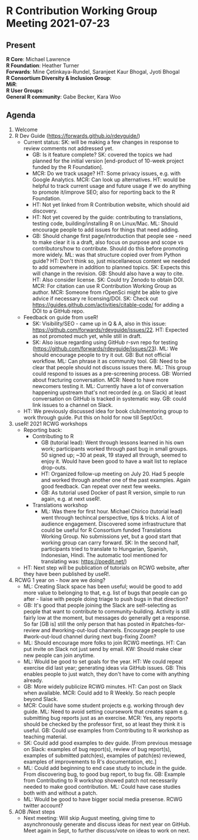# R Contribution Working Group Meeting 2021-07-23

## Present

**R Core**: Michael Lawrence  
**R Foundation**: Heather Turner  
**Forwards**: Mine Çetinkaya-Rundel, Saranjeet Kaur Bhogal, Jyoti Bhogal  
**R Consortium Diversity & Inclusion Group**:  
**MiR**:   
**R User Groups**:   
**General R community**: Gabe Becker, Kara Woo  

## Agenda

1. Welcome
2. R Dev Guide (https://forwards.github.io/rdevguide/)
    - Current status: SK: will be making a few changes in response to review comments not addressed yet.
        - GB: Is it feature complete? SK: covered the topics we had planned for the initial version [end-product of 10-week project funded by the R Foundation].
        - MCR: Do we track usage? HT: Some privacy issues, e.g. with Google Analytics. MCR: Can look up alternatives. HT: would be helpful to track current usage and future usage if we do anything to promote it/improve SEO; also for reporting back to the R Foundation.
        - HT: Not yet linked from R Contribution website, which should aid discovery.
        - HT: Not yet covered by the guide: contributing to translations, testing code, building/installing R on Linux/Mac. ML: Should encourage people to add issues for things that need adding.
        - GB: Should change first page/introduction that people see - need to make clear it is a draft, also focus on purpose and scope vs contributors/how to contribute. Should do this before promoting more widely. ML: was that structure copied over from Python guide? HT: Don't think so, just miscellaneous content we needed to add somewhere in addition to planned topics. SK: Expects this will change in the revision. GB: Should also have a way to cite. HT: Also consider license. SK: Could try Zenodo to obtain DOI. MCR: For citation can use R Contribution Working Group as author. MCR: Someone from rOpenSci might be able to give advice if necessary re licensing/DOI. SK: Check out https://guides.github.com/activities/citable-code/ for adding a DOI to a GitHub repo.
    - Feedback on guide from useR!
        - SK: Visibility/SEO - came up in Q & A, also in this issue: https://github.com/forwards/rdevguide/issues/22. HT: Expected as not promoted much yet, while still in draft.
        - SK: Also issue regarding using GitHub r-svn repo for testing (https://github.com/forwards/rdevguide/issues/23). ML: We should encourage people to try it out. GB: But not official workflow. ML: Can phrase it as community tool. GB: Need to be clear that people should not discuss issues there. ML: This group could respond to issues as a pre-screening process. GB: Worried about fracturing conversation. MCR: Need to have more newcomers testing it. ML: Currently have a lot of conversation happening upstream that's not recorded (e.g. on Slack) at least conversation on GitHub is tracked in systematic way. GB: could link issues to a channel on Slack.
    - HT: We previously discussed idea for book club/mentoring group to work through guide. Put this on hold for now till Sept/Oct.
3. useR! 2021 RCWG workshops
    - Reporting back:
        - Contributing to R
            - GB (tutorial lead): Went through lessons learned in his own work; participants worked through past bug in small groups. 50 signed up; ~30 at peak, 19 stayed all through, seemed to enjoy it. Would have been good to have a wait list to replace drop-outs.
            - HT: Organized follow-up meeting on July 20. Had 5 people and worked through another one of the past examples. Again good feedback. Can repeat over next few weeks.
            - GB: As tutorial used Docker of past R version, simple to run again, e.g. at next useR!.
        - Translations workshop
            - ML: Was there for first hour. Michael Chirico (tutorial lead) went through techincal perspective, tips & tricks. A lot of audience engagement. Discovered some infrastructure that could be useful for R Consortium funded Translations Working Group. No submissions yet, but a good start that working group can carry forward. SK: In the second half, participants tried to translate to Hungarian, Spanish, Indonesian, Hindi. The automatic tool mentioned for translating was: https://poedit.net/)
    - HT: Next step will be publication of tutorials on RCWG website, after they have been published by useR!.
5. RCWG 1 year on - how are we doing?
    - ML: Creating Slack space has been useful; would be good to add more value to belonging to that, e.g. list of bugs that people can go after - liaise with people doing triage to push bugs in that direction?
    - GB: It's good that people joining the Slack are self-selecting as people that want to contribute to community-building. Activity is still fairly low at the moment, but messages do generally get a response. So far [GB is] still the only person that has posted in #patches-for-review and #working-out-loud channels. Encourage people to use #work-out-loud channel during next bug-fixing Zoom?
    - ML: Should encourage more folks to join RCWG meetings. HT: Can put invite on Slack not just send by email. KW: Should make clear new people can join anytime.
    - ML: Would be good to set goals for the year. HT: We could repeat exercise did last year; generating ideas via GitHub issues. GB: This enables people to just watch, they don't have to come with anything already.
    - GB: More widely publicize RCWG minutes. HT: Can post on Slack when available. MCR: Could add to R Weekly. So reach people beyond Slack.
    - MCR: Could have some student projects e.g. working through dev guide. ML: Need to avoid setting coursework that creates spam e.g. submitting bug reports just as an exercise. MCR: Yes, any reports should be checked by the professor first, so at least they think it is useful. GB: Could use examples from Contributing to R workshop as teaching material.
    - SK: Could add good examples to dev guide. [From previous message on Slack: examples of bug report(s), review of bug report(s), examples of submitted patch(es), examples of patch(es) reviewed, examples of improvements to R's documentation, etc.]
    - ML: Could add beginning to end case study to include in the guide. From discovering bug, to good bug report, to bug fix. GB: Example from Contributing to R workshop showed patch not necessarily needed to make good contribution. ML: Could have case studies both with and without a patch.
    - ML: Would be good to have bigger social media presense. RCWG twitter account?
9. AOB /Next steps
    - Next meeting: Will skip August meeting, giving time to asynchronously generate and discuss ideas for next year on GitHub. Meet again in Sept, to further discuss/vote on ideas to work on next.
    
    
